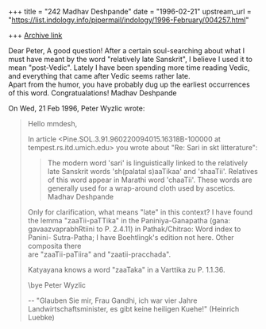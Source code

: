 +++
title = "242 Madhav Deshpande"
date = "1996-02-21"
upstream_url = "https://list.indology.info/pipermail/indology/1996-February/004257.html"

+++
[Archive link](https://list.indology.info/pipermail/indology/1996-February/004257.html)

Dear Peter,
	A good question!  After a certain soul-searching about what I 
must have meant by the word "relatively late Sanskrit", I believe I used 
it to mean "post-Vedic".  Lately I have been spending more time reading 
Vedic, and everything that came after Vedic seems rather late.  
	Apart from the humor, you have probably dug up the earliest 
occurrences of this word.  Congratualations!
	Madhav Deshpande

On Wed, 21 Feb 1996, Peter Wyzlic wrote:

> Hello mmdesh,
> 
> In article <Pine.SOL.3.91.960220094015.16318B-100000 at tempest.rs.itd.umich.edu>
> you wrote about "Re: Sari in skt litterature":
> 
> >The modern word 'sari' is linguistically linked to the relatively
> >late Sanskrit words 'sh(palatal s)aaTikaa' and 'shaaTii'.  Relatives of
> >this word appear in Marathi word 'chaaTii'.  These words are generally
> >used for a wrap-around cloth used by ascetics.
> >	Madhav Deshpande
> 
> Only for clarification, what means "late" in this context? I have found  
> the lemma "zaaTii-paTTika" in the Paniniya-Ganapatha (gana:  
> gavaazvaprabhRtiini to P. 2.4.11) in Pathak/Chitrao: Word index to Panini- 
> Sutra-Patha; I have Boehtlingk's edition not here. Other composita there  
> are "zaaTii-paTiira" and "zaatii-pracchada".
> 
> Katyayana knows a word "zaaTaka" in a Varttika zu P. 1.1.36.
> 
> \bye
> Peter Wyzlic
> 
> --
> "Glauben Sie mir, Frau Gandhi, ich war vier
>  Jahre Landwirtschaftsminister, es gibt keine
>  heiligen Kuehe!" (Heinrich Luebke)
> 
> 




